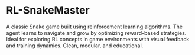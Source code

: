 # RL-SnakeMaster
A classic Snake game built using reinforcement learning algorithms. The agent learns to navigate and grow by optimizing reward-based strategies. Ideal for exploring RL concepts in game environments with visual feedback and training dynamics. Clean, modular, and educational.
